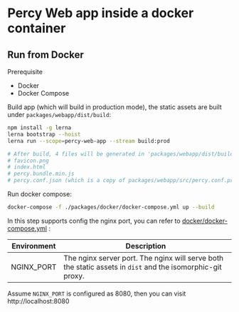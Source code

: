 # Percy Web app inside a docker container

## Run from Docker

Prerequisite

- Docker
- Docker Compose



Build app (which will build in production mode), the static assets are built under `packages/webapp/dist/build`:

```bash
npm install -g lerna
lerna bootstrap --hoist
lerna run --scope=percy-web-app --stream build:prod

# After build, 4 files will be generated in 'packages/webapp/dist/build':
# favicon.png
# index.html
# percy.bundle.min.js
# percy.conf.json (which is a copy of packages/webapp/src/percy.conf.prod.json)
```



Run docker compose:

```bash
docker-compose -f ./packages/docker/docker-compose.yml up --build
```



In this step supports config the nginx port, you can refer to [docker/docker-compose.yml](docker/docker-compose.yml)  :

| Environment | Description                                                                                                |
|-------------|------------------------------------------------------------------------------------------------------------|
| NGINX_PORT  | The nginx server port. The nginx will serve both the static assets in `dist` and the isomorphic-git proxy. |



Assume `NGINX_PORT` is configured as 8080, then you can visit http://localhost:8080
